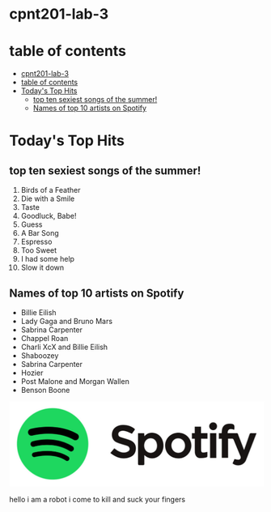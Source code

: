# cpnt201-lab-3

# table of contents

- [cpnt201-lab-3](#cpnt201-lab-3)
- [table of contents](#table-of-contents)
- [Today's Top Hits](#todays-top-hits)
  - [top ten sexiest songs of the summer!](#top-ten-sexiest-songs-of-the-summer)
  - [Names of top 10 artists on Spotify](#names-of-top-10-artists-on-spotify)

# Today's Top Hits

## top ten sexiest songs of the summer!

1. Birds of a Feather
2. Die with a Smile
3. Taste
4. Goodluck, Babe!
5. Guess
6. A Bar Song
7. Espresso
8. Too Sweet
9. I had some help
10. Slow it down

## Names of top 10 artists on Spotify

- Billie Eilish
- Lady Gaga and Bruno Mars
- Sabrina Carpenter
- Chappel Roan
- Charli XcX and Billie Eilish
- Shaboozey
- Sabrina Carpenter
- Hozier
- Post Malone and Morgan Wallen
- Benson Boone

![spotify-logo](spotify.jpg)

hello
i am a robot
i come to kill
and suck your fingers
